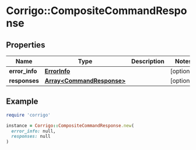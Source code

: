 # Corrigo::CompositeCommandResponse

## Properties

| Name | Type | Description | Notes |
| ---- | ---- | ----------- | ----- |
| **error_info** | [**ErrorInfo**](ErrorInfo.md) |  | [optional] |
| **responses** | [**Array&lt;CommandResponse&gt;**](CommandResponse.md) |  | [optional] |

## Example

```ruby
require 'corrigo'

instance = Corrigo::CompositeCommandResponse.new(
  error_info: null,
  responses: null
)
```

